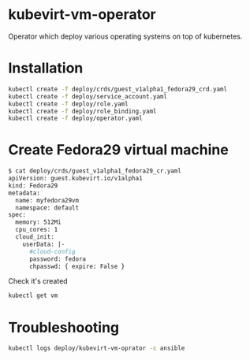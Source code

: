 kubevirt-vm-operator
====================

Operator which deploy various operating systems on top of kubernetes.

# Installation
```bash
kubectl create -f deploy/crds/guest_v1alpha1_fedora29_crd.yaml
kubectl create -f deploy/service_account.yaml
kubectl create -f deploy/role.yaml
kubectl create -f deploy/role_binding.yaml
kubectl create -f deploy/operator.yaml
```

# Create Fedora29 virtual machine
```bash
$ cat deploy/crds/guest_v1alpha1_fedora29_cr.yaml
apiVersion: guest.kubevirt.io/v1alpha1
kind: Fedora29
metadata:
  name: myfedora29vm
  namespace: default
spec:
  memory: 512Mi
  cpu_cores: 1
  cloud_init:
    userData: |-
      #cloud-config
      password: fedora
      chpasswd: { expire: False }
```

Check it's created

```bash
kubectl get vm
```

# Troubleshooting

```bash
kubectl logs deploy/kubevirt-vm-oprator -c ansible
```
